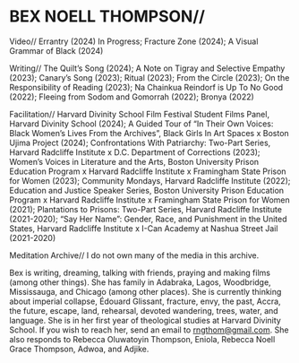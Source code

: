 # BEX NOELL THOMPSON//

Video//
Errantry (2024) In Progress; Fracture Zone (2024); A Visual Grammar of Black (2024)

Writing//
The Quilt’s Song (2024); A Note on Tigray and Selective Empathy (2023); Canary’s Song (2023); Ritual (2023); From the Circle (2023); On the Responsibility of Reading (2023); Na Chainkua Reindorf is Up To No Good (2022); Fleeing from Sodom and Gomorrah (2022); Bronya (2022)

Facilitation//
Harvard Divinity School Film Festival Student Films Panel, Harvard Divinity School (2024); A Guided Tour of “In Their Own Voices: Black Women’s Lives From the Archives”, Black Girls In Art Spaces x Boston Ujima Project (2024); Confrontations With Patriarchy: Two-Part Series, Harvard Radcliffe Institute x D.C. Department of Corrections (2023); Women’s Voices in Literature and the Arts, Boston University Prison Education Program x Harvard Radcliffe Institute x Framingham State Prison for Women (2023); Community Mondays, Harvard Radcliffe Institute (2022); Education and Justice Speaker Series, Boston University Prison Education Program x Harvard Radcliffe Institute x Framingham State Prison for Women (2021); Plantations to Prisons: Two-Part Series, Harvard Radcliffe Institute (2021-2020); “Say Her Name”: Gender, Race, and Punishment in the United States, Harvard Radcliffe Institute x I-Can Academy at Nashua Street Jail  (2021-2020)

Meditation Archive//
I do not own many of the media in this archive.

Bex is writing, dreaming, talking with friends, praying and making films (among other things). She has family in Adabraka, Lagos, Woodbridge, Mississauga, and Chicago (among other places). She is currently thinking about imperial collapse, Édouard Glissant, fracture, envy, the past, Accra, the future, escape, land, rehearsal, devoted wandering, trees, water, and language. She is in her first year of theological studies at Harvard Divinity School. If you wish to reach her, send an email to rngthom@gmail.com. She also responds to Rebecca Oluwatoyin Thompson, Eniola, Rebecca Noell Grace Thompson, Adwoa, and Adjike.

